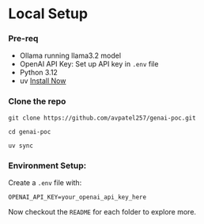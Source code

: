 # Local Setup

### Pre-req
- Ollama running llama3.2 model
- OpenAI API Key: Set up API key in `.env` file
- Python 3.12
- uv [Install Now](https://docs.astral.sh/uv/getting-started/installation/)


### Clone the repo

```
git clone https://github.com/avpatel257/genai-poc.git

cd genai-poc

uv sync
```

### Environment Setup:
Create a `.env` file with:
```
OPENAI_API_KEY=your_openai_api_key_here
```

Now checkout the `README` for each folder to explore more.
